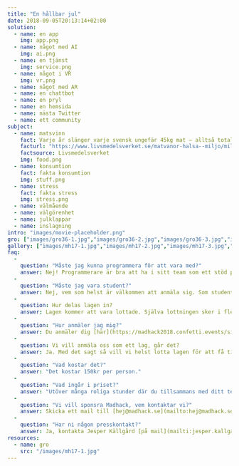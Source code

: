 ```yaml
---
title: "En hållbar jul"
date: 2018-09-05T20:13:14+02:00
solution:
  - name: en app
    img: app.png
  - name: något med AI
    img: ai.png
  - name: en tjänst
    img: service.png
  - name: något i VR
    img: vr.png
  - name: något med AR
  - name: en chattbot
  - name: en pryl
  - name: en hemsida
  - name: nästa Twitter
  - name: ett community
subject:
  - name: matsvinn
    fact: Varje år slänger varje svensk ungefär 45kg mat – alltså totalt 450 000 ton mat. Svinnet är som störst under julen. Ett minskat matsvinn skulle inte enbart vara bra för miljön utan skulle kunna spara ett hushåll tusentals kronor om året.
    facturl: "https://www.livsmedelsverket.se/matvanor-halsa--miljo/miljo/ta-hand-om-maten-minska-svinnet/tips-minska-matsvinnet"
    factsource: Livsmedelsverket
    img: food.png
  - name: konsumtion
    fact: fakta konsumtion
    img: stuff.png
  - name: stress
    fact: fakta stress
    img: stress.png
  - name: välmående
  - name: välgörenhet
  - name: julklappar
  - name: inslagning
intro: "images/movie-placeholder.png"
gro: ["images/gro36-1.jpg","images/gro36-2.jpg","images/gro36-3.jpg","images/gro36-4.jpg"]
gallery: ["images/mh17-1.jpg","images/mh17-2.jpg","images/mh17-3.jpg","images/mh17-4.jpg","images/mh17-5.jpg","images/mh16-1.jpg"]
faq:
  -
    question: "Måste jag kunna programmera för att vara med?"
    answer: Nej! Programmerare är bra att ha i sitt team som ett stöd på att lösningen går att genomföra. Det främst betygskritiriet från juryn är dock hur bra idén är - inte hur ni som grupp tänkt/kan förverkliga den.
  -
    question: "Måste jag vara student?"
    answer: Nej, vem som helst är välkommen att anmäla sig. Som student spelar det heller ingen roll vad du studerar eller på vilken skola du går.
  -
    question: Hur delas lagen in?
    answer: Lagen kommer att vara lottade. Själva lottningen sker i flera steg. Dels vill vi se till så lagen innehåller alla roller (grafiker, programmerare osv.) men även ge en bra blandning av studenter, reklamare osv.
  -
    question: "Hur anmäler jag mig?"
    answer: Du anmäler dig [här](https://madhack2018.confetti.events/signup). Anmälan sköts via tjänsten Confetti och du betalar direkt i samband med din anmälan.
  -
    question: Vi vill anmäla oss som ett lag, går det?
    answer: Ja. Med det sagt så vill vi helst lotta lagen för att få till en bra mix för alla deltagare. Anmäl er [var för sig](https://madhack2018.confetti.events/signup) och [skicka sedan ett mail till oss](mailto:hej@madhack.se) med alla lagmedlemmarnas namn och eventuellt lagnamn.
  -
    question: "Vad kostar det?"
    answer: "Det kostar 150kr per person."
  -
    question: "Vad ingår i priset?"
    answer: "Utöver många roliga stunder där du tillsammans med ditt team får använda hela er innovationskraft ingår mat och dryck. På fredagen bjuder vi på pizza och öl och på lördagen enklare frukost, lunch och middag. Det kommer även att finnas tillgång till dryck och snacks under hela eventet."
  -
    question: "Vi vill sponsra Madhack, vem kontaktar vi?"
    answer: Skicka ett mail till [hej@madhack.se](mailto:hej@madhack.se). Fler kontaktuppgifter [hittar du här](/contact).
  -
    question: "Har ni någon presskontakt?"
    answer: Ja, kontakta Jesper Källgård [på mail](mailti:jesper.kallgard@sogeti.se) eller telefon 070 - 511 66 18.
resources:
  - name: gro
    src: "/images/mh17-1.jpg"
---
```

